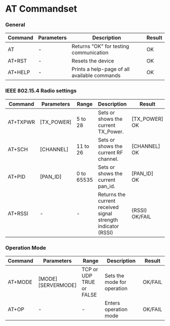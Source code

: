 #  AT Commandset

### General

| Command | Parameters | Description                                  | Result |
| ------- | ---------- | -------------------------------------------- | ------ |
| AT      | -          | Returns "OK" for testing communication       | OK     |
| AT+RST  | -          | Resets the device                            | OK     |
| AT+HELP | -          | Prints a help-page of all available commands | OK     |

### IEEE 802.15.4 Radio settings

| Command  | Parameters | Range      | Description                                                  | Result              |
| -------- | ---------- | ---------- | ------------------------------------------------------------ | ------------------- |
| AT+TXPWR | [TX_POWER] | 5 to 28    | Sets or shows the current TX_Power.                          | [TX_POWER]<br />OK  |
| AT+SCH   | [CHANNEL]  | 11 to 26   | Sets or shows the current RF channel.                        | [CHANNEL]<br />OK   |
| AT+PID   | [PAN_ID]   | 0 to 65535 | Sets or shows the current pan_id.                            | [PAN_ID]<br />OK    |
| AT+RSSI  | -          | -          | Returns the current received signal strength indicator (RSSI) | {RSSI}<br />OK/FAIL |

### Operation Mode

| Command | Parameters               | Range                         | Description                 | Result  |
| ------- | ------------------------ | ----------------------------- | --------------------------- | ------- |
| AT+MODE | [MODE]<br />[SERVERMODE] | TCP or UDP<br />TRUE or FALSE | Sets the mode for operation | OK/FAIL |
| AT+OP   | -                        | -                             | Enters operation mode       | OK/FAIL |